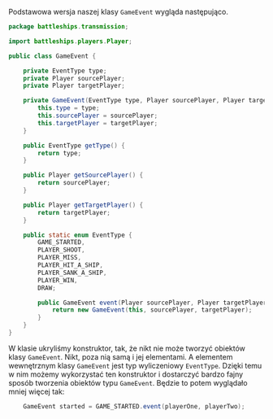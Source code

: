Podstawowa wersja naszej klasy `GameEvent` wygląda następująco.

```java
package battleships.transmission;

import battleships.players.Player;

public class GameEvent {

    private EventType type;
    private Player sourcePlayer;
    private Player targetPlayer;

    private GameEvent(EventType type, Player sourcePlayer, Player targetPlayer) {
        this.type = type;
        this.sourcePlayer = sourcePlayer;
        this.targetPlayer = targetPlayer;
    }

    public EventType getType() {
        return type;
    }

    public Player getSourcePlayer() {
        return sourcePlayer;
    }

    public Player getTargetPlayer() {
        return targetPlayer;
    }

    public static enum EventType {
        GAME_STARTED,
        PLAYER_SHOOT,
        PLAYER_MISS,
        PLAYER_HIT_A_SHIP,
        PLAYER_SANK_A_SHIP,
        PLAYER_WIN,
        DRAW;

        public GameEvent event(Player sourcePlayer, Player targetPlayer) {
            return new GameEvent(this, sourcePlayer, targetPlayer);
        }
    }
}

```

W klasie ukryliśmy konstruktor, tak, że nikt nie może tworzyć obiektów klasy `GameEvent`. Nikt, poza nią samą i jej elementami. A elementem wewnętrznym klasy `GameEvent` jest typ wyliczeniowy `EventType`. Dzięki temu w nim możemy wykorzystać ten konstruktor i dostarczyć bardzo fajny sposób tworzenia obiektów typu `GameEvent`. Będzie to potem wyglądało mniej więcej tak:

```java
    GameEvent started = GAME_STARTED.event(playerOne, playerTwo);
```